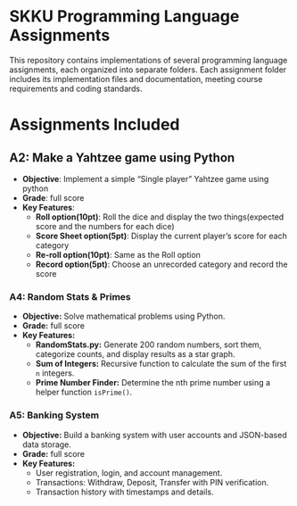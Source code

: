 # SKKU Programming Language Assignments

This repository contains implementations of several programming language assignments, each organized into separate folders. Each assignment folder includes its implementation files and documentation, meeting course requirements and coding standards.

# Assignments Included

## A2: Make a Yahtzee game using Python

- **Objective**: Implement a simple “Single player” Yahtzee game using python
- **Grade**: full score
- **Key Features**:
  - **Roll option(10pt)**: Roll the dice and display the two things(expected score and the numbers for each dice)
  - **Score Sheet option(5pt)**: Display the current player’s score for each category
  - **Re-roll option(10pt)**: Same as the Roll option
  - **Record option(5pt)**: Choose an unrecorded category and record the score

### A4: Random Stats & Primes

- **Objective:** Solve mathematical problems using Python.
- **Grade:** full score
- **Key Features:**
  - **RandomStats.py:** Generate 200 random numbers, sort them, categorize counts, and display results as a star graph.
  - **Sum of Integers:** Recursive function to calculate the sum of the first `n` integers.
  - **Prime Number Finder:** Determine the nth prime number using a helper function `isPrime()`.

### A5: Banking System

- **Objective:** Build a banking system with user accounts and JSON-based data storage.
- **Grade:** full score
- **Key Features:**
  - User registration, login, and account management.
  - Transactions: Withdraw, Deposit, Transfer with PIN verification.
  - Transaction history with timestamps and details.

